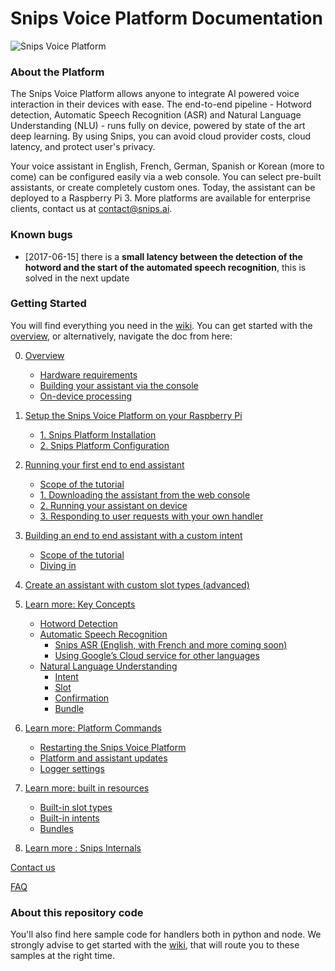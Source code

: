 # Snips Voice Platform Documentation

![Snips Voice Platform](https://s3.amazonaws.com/get.docs.snips.ai/static/images/wiki/snips_banner_prod.png)

### About the Platform
The Snips Voice Platform allows anyone to integrate AI powered voice interaction in their devices with ease. The end-to-end pipeline - Hotword detection, Automatic Speech Recognition (ASR) and Natural Language Understanding (NLU) - runs fully on device, powered by state of the art deep learning. By using Snips, you can avoid cloud provider costs, cloud latency, and protect user's privacy.

Your voice assistant in English, French, German, Spanish or Korean (more to come) can be configured easily via a web console. You can select pre-built assistants, or create completely custom ones. Today, the assistant can be deployed to a Raspberry Pi 3. More platforms are available for enterprise clients, contact us at contact@snips.ai.

### Known bugs

 - [2017-06-15] there is a **small latency between the detection of the hotword and the start of the automated speech recognition**, this is solved in the next update

### Getting Started
You will find everything you need in the [wiki](https://github.com/snipsco/snips-platform-documentation/wiki). You can get started with the [overview](https://github.com/snipsco/snips-platform-documentation/wiki), or alternatively, navigate the doc from here:

0. [Overview](https://github.com/snipsco/snips-platform-documentation/wiki)
    * [Hardware requirements](https://github.com/snipsco/snips-platform-documentation/wiki#hardware-requirements)
    * [Building your assistant via the console](https://github.com/snipsco/snips-platform-documentation/wiki#building-your-assistant-via-the-console)
    * [On-device processing](https://github.com/snipsco/snips-platform-documentation/wiki#building-your-assistant-via-the-console)

1. [Setup the Snips Voice Platform on your Raspberry Pi](https://github.com/snipsco/snips-platform-documentation/wiki/1.-Setup-the-Snips-Voice-Platform-on-your-Raspberry-Pi)
    * [1. Snips Platform Installation](https://github.com/snipsco/snips-platform-documentation/wiki/1.-Setup-the-Snips-Voice-Platform-on-your-Raspberry-Pi#1-snips-platform-installation)
    * [2. Snips Platform Configuration](https://github.com/snipsco/snips-platform-documentation/wiki/1.-Setup-the-Snips-Voice-Platform-on-your-Raspberry-Pi#2-snips-platform-configuration)

2. [Running your first end to end assistant](https://github.com/snipsco/snips-platform-documentation/wiki/2.-Running-your-first-end-to-end-assistant)
    * [Scope of the tutorial](https://github.com/snipsco/snips-platform-documentation/wiki/2.-Running-your-first-end-to-end-assistant#scope-of-the-tutorial)
    * [1. Downloading the assistant from the web console](https://github.com/snipsco/snips-platform-documentation/wiki/2.-Running-your-first-end-to-end-assistant#1-downloading-your-first-assistant-from-the-web-console)
    * [2. Running your assistant on device](https://github.com/snipsco/snips-platform-documentation/wiki/2.-Running-your-first-end-to-end-assistant#2-running-your-assistant-on-device)
    * [3. Responding to user requests with your own handler](https://github.com/snipsco/snips-platform-documentation/wiki/2.-Running-your-first-end-to-end-assistant#3-responding-to-user-requests-with-your-own-handler)
3. [Building an end to end assistant with a custom intent](https://github.com/snipsco/snips-platform-documentation/wiki/3.-Building-an-end-to-end-assistant-with-a-custom-intent)
    * [Scope of the tutorial](https://github.com/snipsco/snips-platform-documentation/wiki/3.-Building-an-end-to-end-assistant-with-a-custom-intent)
    * [Diving in](https://github.com/snipsco/snips-platform-documentation/wiki/3.-Building-an-end-to-end-assistant-with-a-custom-intent#diving-in)
4. [Create an assistant with custom slot types (advanced)](https://github.com/snipsco/snips-platform-documentation/wiki/4.-Create-an-assistant-with-custom-slot-types-(advanced))
5. [Learn more: Key Concepts](https://github.com/snipsco/snips-platform-documentation/wiki/5.-Learn-more:-Key-Concepts)
    * [Hotword Detection](https://github.com/snipsco/snips-platform-documentation/wiki/5.-Learn-more:-Key-Concepts#1-hotword-detection)
    * [Automatic Speech Recognition](https://github.com/snipsco/snips-platform-documentation/wiki/5.-Learn-more:-Key-Concepts#2-automatic-speech-recognition)
        * [Snips ASR  (English, with French and more coming soon)](https://github.com/snipsco/snips-platform-documentation/wiki/5.-Learn-more:-Key-Concepts#snips-asr)
        * [Using Google’s Cloud service for other languages](https://github.com/snipsco/snips-platform-documentation/wiki/5.-Learn-more:-Key-Concepts#using-googles-cloud-service-for-other-languages)
    * [Natural Language Understanding](https://github.com/snipsco/snips-platform-documentation/wiki/5.-Learn-more:-Key-Concepts#3-natural-language-understanding)
       * [Intent](https://github.com/snipsco/snips-platform-documentation/wiki/5.-Learn-more:-Key-Concepts#intent)
       * [Slot](https://github.com/snipsco/snips-platform-documentation/wiki/5.-Learn-more:-Key-Concepts#slot)
       * [Confirmation](https://github.com/snipsco/snips-platform-documentation/wiki/5.-Learn-more:-Key-Concepts#confirmation)
       * [Bundle](https://github.com/snipsco/snips-platform-documentation/wiki/5.-Learn-more:-Key-Concepts#bundle)
6. [Learn more: Platform Commands](https://github.com/snipsco/snips-platform-documentation/wiki/6.--Learn-more:-Platform-Commands)
    * [Restarting the Snips Voice Platform](https://github.com/snipsco/snips-platform-documentation/wiki/6.--Learn-more:-Platform-Commands#restarting-the-snips-voice-platform)
    * [Platform and assistant updates](https://github.com/snipsco/snips-platform-documentation/wiki/6.--Learn-more:-Platform-Commands#platform-and-assistant-updates)
    * [Logger settings](https://github.com/snipsco/snips-platform-documentation/wiki/6.--Learn-more:-Platform-Commands#logger-settings)

7. [Learn more: built in resources](https://github.com/snipsco/snips-platform-documentation/wiki/7.-Learn-more:-built-in-resources)
    * [Built-in slot types](https://github.com/snipsco/snips-platform-documentation/wiki/7.-Learn-more:-built-in-resources#1-built-in-slot-types)
    * [Built-in intents](https://github.com/snipsco/snips-platform-documentation/wiki/7.-Learn-more:-built-in-resources#2-built-in-intents)
    * [Bundles](https://github.com/snipsco/snips-platform-documentation/wiki/7.-Learn-more:-built-in-resources#3-bundles)

8. [Learn more : Snips Internals](https://github.com/snipsco/snips-platform-documentation/wiki/8.-Learn-more-:-Snips-Internals)

[Contact us](https://github.com/snipsco/snips-platform-documentation/wiki/Contact-us)

[FAQ](https://github.com/snipsco/snips-platform-documentation/wiki/FAQ)

### About this repository code

You'll also find here sample code for handlers both in python and node. We strongly advise to get started with the [wiki](https://github.com/snipsco/snips-platform-documentation/wiki), that will route you to these samples at the right time.

